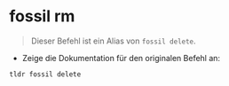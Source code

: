 # fossil rm

> Dieser Befehl ist ein Alias von `fossil delete`.

- Zeige die Dokumentation für den originalen Befehl an:

`tldr fossil delete`
